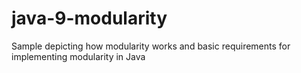 # java-9-modularity
Sample depicting how modularity works and basic requirements for implementing modularity in Java
